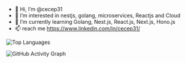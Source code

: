 - 👋 Hi, I’m @cecep31
- 👀 I’m interested in nestjs, golang, microservices, Reactjs and Cloud
- 🌱 I’m currently learning Golang, Nest.js, React.js, Next.js, Hono.js
- 📫 reach me https://www.linkedin.com/in/cecep31/
<!-- - 💞️ I’m looking to collaborate on ... -->
![Top Languages](https://github-readme-stats.vercel.app/api/top-langs/?username=jgjgj&layout=compact&theme=radical)

![GitHub Activity Graph](https://github-readme-activity-graph.vercel.app/graph?username=cecep31&theme=github-dark)
